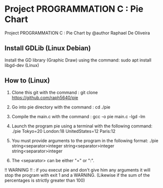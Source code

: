 # Project PROGRAMMATION C : Pie Chart
Project PROGRAMMATION C : Pie Chart by @author Raphael De Oliveira

## Install GDLib (Linux Debian)

Install the GD library (Graphic Draw) using the command: sudo apt install libgd-dev (Linux)

## How to (Linux)

1)  Clone this git with the command : git clone https://github.com/raph5640/pie
2)  Go into pie directory with the command : cd ./pie
3)  Compile the main.c with the command : gcc -o pie main.c -lgd -lm 

4) Launch the program pie using a terminal with the following command: ./pie Tokyo=20 London:18 UnitedStates=12 Paris:12
5) You must provide arguments to the program in the following format: ./pie string\<separator>integer  string\<separator>integer  string\<separator>integer
6) The \<separator> can be either "=" or ":".

!! WARNING !! : if you execut pie and don't give him any arguments it will stop the program with exit 1 and a WARNING. (Likewise if the sum of the percentages is strictly greater than 100)
